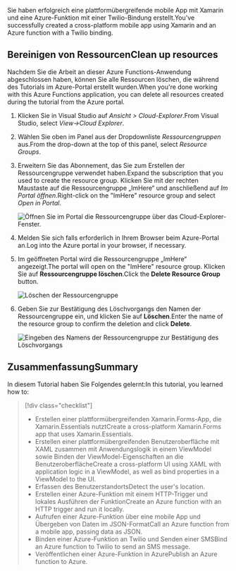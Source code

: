 <span data-ttu-id="a980a-101">Sie haben erfolgreich eine plattformübergreifende mobile App mit Xamarin und eine Azure-Funktion mit einer Twilio-Bindung erstellt.</span><span class="sxs-lookup"><span data-stu-id="a980a-101">You've successfully created a cross-platform mobile app using Xamarin and an Azure function with a Twilio binding.</span></span>

## <a name="clean-up-resources"></a><span data-ttu-id="a980a-102">Bereinigen von Ressourcen</span><span class="sxs-lookup"><span data-stu-id="a980a-102">Clean up resources</span></span>

<span data-ttu-id="a980a-103">Nachdem Sie die Arbeit an dieser Azure Functions-Anwendung abgeschlossen haben, können Sie alle Ressourcen löschen, die während des Tutorials im Azure-Portal erstellt wurden.</span><span class="sxs-lookup"><span data-stu-id="a980a-103">When you're done working with this Azure Functions application, you can delete all resources created during the tutorial from the Azure portal.</span></span>

1. <span data-ttu-id="a980a-104">Klicken Sie in Visual Studio auf *Ansicht > Cloud-Explorer*.</span><span class="sxs-lookup"><span data-stu-id="a980a-104">From Visual Studio, select *View->Cloud Explorer*.</span></span>

2. <span data-ttu-id="a980a-105">Wählen Sie oben im Panel aus der Dropdownliste *Ressourcengruppen* aus.</span><span class="sxs-lookup"><span data-stu-id="a980a-105">From the drop-down at the top of this panel, select *Resource Groups*.</span></span>

3. <span data-ttu-id="a980a-106">Erweitern Sie das Abonnement, das Sie zum Erstellen der Ressourcengruppe verwendet haben.</span><span class="sxs-lookup"><span data-stu-id="a980a-106">Expand the subscription that you used to create the resource group.</span></span> <span data-ttu-id="a980a-107">Klicken Sie mit der rechten Maustaste auf die Ressourcengruppe „ImHere“ und anschließend auf *Im Portal öffnen*.</span><span class="sxs-lookup"><span data-stu-id="a980a-107">Right-click on the "ImHere" resource group and select *Open in Portal*.</span></span>

    ![Öffnen Sie im Portal die Ressourcengruppe über das Cloud-Explorer-Fenster.](../media/9-open-resource-group-in-portal.png)

4. <span data-ttu-id="a980a-109">Melden Sie sich falls erforderlich in Ihrem Browser beim Azure-Portal an.</span><span class="sxs-lookup"><span data-stu-id="a980a-109">Log into the Azure portal in your browser, if necessary.</span></span>

5. <span data-ttu-id="a980a-110">Im geöffneten Portal wird die Ressourcengruppe „ImHere“ angezeigt.</span><span class="sxs-lookup"><span data-stu-id="a980a-110">The portal will open on the "ImHere" resource group.</span></span> <span data-ttu-id="a980a-111">Klicken Sie auf **Ressourcengruppe löschen**.</span><span class="sxs-lookup"><span data-stu-id="a980a-111">Click the **Delete Resource Group** button.</span></span>

    ![Löschen der Ressourcengruppe](../media/9-delete-resource-group.png)

6. <span data-ttu-id="a980a-113">Geben Sie zur Bestätigung des Löschvorgangs den Namen der Ressourcengruppe ein, und klicken Sie auf **Löschen**.</span><span class="sxs-lookup"><span data-stu-id="a980a-113">Enter the name of the resource group to confirm the deletion and click **Delete**.</span></span>

    ![Eingeben des Namens der Ressourcengruppe zur Bestätigung des Löschvorgangs](../media/9-confirm-delete-resource-group.png)

## <a name="summary"></a><span data-ttu-id="a980a-115">Zusammenfassung</span><span class="sxs-lookup"><span data-stu-id="a980a-115">Summary</span></span>

<span data-ttu-id="a980a-116">In diesem Tutorial haben Sie Folgendes gelernt:</span><span class="sxs-lookup"><span data-stu-id="a980a-116">In this tutorial, you learned how to:</span></span>
> [!div class="checklist"]
> * <span data-ttu-id="a980a-117">Erstellen einer plattformübergreifenden Xamarin.Forms-App, die Xamarin.Essentials nutzt</span><span class="sxs-lookup"><span data-stu-id="a980a-117">Create a cross-platform Xamarin.Forms app that uses Xamarin.Essentials.</span></span>
> * <span data-ttu-id="a980a-118">Erstellen einer plattformübergreifenden Benutzeroberfläche mit XAML zusammen mit Anwendungslogik in einem ViewModel sowie Binden der ViewModel-Eigenschaften an die Benutzeroberfläche</span><span class="sxs-lookup"><span data-stu-id="a980a-118">Create a cross-platform UI using XAML with application logic in a ViewModel, as well as bind properties in a ViewModel to the UI.</span></span>
> * <span data-ttu-id="a980a-119">Erfassen des Benutzerstandorts</span><span class="sxs-lookup"><span data-stu-id="a980a-119">Detect the user's location.</span></span>
> * <span data-ttu-id="a980a-120">Erstellen einer Azure-Funktion mit einem HTTP-Trigger und lokales Ausführen der Funktion</span><span class="sxs-lookup"><span data-stu-id="a980a-120">Create an Azure function with an HTTP trigger and run it locally.</span></span>
> * <span data-ttu-id="a980a-121">Aufrufen einer Azure-Funktion über eine mobile App und Übergeben von Daten im JSON-Format</span><span class="sxs-lookup"><span data-stu-id="a980a-121">Call an Azure function from a mobile app, passing data as JSON.</span></span>
> * <span data-ttu-id="a980a-122">Binden einer Azure-Funktion an Twilio und Senden einer SMS</span><span class="sxs-lookup"><span data-stu-id="a980a-122">Bind an Azure function to Twilio to send an SMS message.</span></span>
> * <span data-ttu-id="a980a-123">Veröffentlichen einer Azure-Funktion in Azure</span><span class="sxs-lookup"><span data-stu-id="a980a-123">Publish an Azure function to Azure.</span></span>
